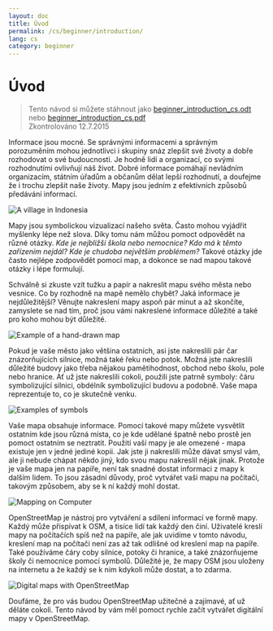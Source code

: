```yaml
---
layout: doc
title: Úvod
permalink: /cs/beginner/introduction/
lang: cs
category: beginner
---
```


Úvod
============

> Tento návod si můžete stáhnout jako [beginner_introduction_cs.odt](/files/beginner_introduction_cs.odt) nebo [beginner_introduction_cs.pdf](/files/beginner_introduction_cs.pdf)  
> Zkontrolováno 12.7.2015  

Informace jsou mocné. Se správnými informacemi a správným porozuměním mohou jednotlivci i skupiny snáz zlepšit své životy a dobře rozhodovat o své budoucnosti. Je hodně lidí a organizací, co svými rozhodnutími ovlivňují náš život. Dobré informace pomáhají nevládním organizacím, státním úřadům a občanům dělat lepší rozhodnutí, a doufejme že i trochu zlepšit naše životy. Mapy jsou jedním z efektivních způsobů předávání informací. 

![A village in Indonesia][]

Mapy jsou symbolickou vizualizací našeho světa. Často mohou vyjádřit myšlenky lépe než slova. Díky tomu nám můžou pomoct odpovědět na různé otázky. *Kde je nejbližší škola nebo nemocnice? Kdo má k těmto zařízením nejdál? Kde je chudoba největším problémem?* Takové otázky jde často nejlépe zodpovědět pomocí map, a dokonce se nad mapou takové otázky i lépe formulují. 

Schválně si zkuste vzít tužku a papír a nakreslit mapu svého města nebo vesnice. Co by rozhodně na mapě nemělo chybět? Jaká informace je nejdůležitější? Věnujte nakreslení mapy aspoň pár minut a až skončíte, zamyslete se nad tím, proč jsou vámi nakreslené informace důležité a také pro koho mohou být důležité.

![Example of a hand-drawn map][]

Pokud je vaše město jako většina ostatních, asi jste nakreslili pár čar znázorňujících silnice, možná také řeku nebo potok. Možná jste nakreslili důležité budovy jako třeba nějakou pamětihodnost, obchod nebo školu, pole nebo hranice. Ať už jste nakreslili cokoli, použili jste patrně symboly: čáru symbolizující silnici, obdélník symbolizující budovu a podobně. Vaše mapa reprezentuje to, co je skutečně venku.

![Examples of symbols][]

Vaše mapa obsahuje informace. Pomocí takové mapy můžete vysvětlit ostatním kde jsou různá místa, co je kde udělané špatně nebo prostě jen pomoct ostatním se neztratit. Použití vaší mapy je ale omezené - mapa existuje jen v jedné jediné kopii. Jak jste ji nakreslili může dávat smysl vám, ale ji nebude chápat někdo jiný, kdo svou mapu nakreslil nějak jinak. Protože je vaše mapa jen na papíře, není tak snadné dostat informaci z mapy k dalším lidem. To jsou zásadní důvody, proč vytvářet vaši mapu na počítači, takovým způsobem, aby se k ní každý mohl dostat. 

![Mapping on Computer][]

OpenStreetMap je nástroj pro vytváření a sdílení informací ve formě mapy. Každý může přispívat k OSM, a tisíce lidí tak každý den činí. Uživatelé kreslí mapy na počítačích spíš než na papíře, ale jak uvidíme v tomto návodu, kreslení map na počítači není zas až tak odlišné od kreslení map na papíře. Také používáme čáry coby silnice, potoky či hranice, a také znázorňujeme školy či nemocnice pomocí symbolů. Důležité je, že mapy OSM jsou uloženy na internetu a že každý se k nim kdykoli může dostat, a to zdarma.

![Digital maps with OpenStreetMap][]

Doufáme, že pro vás budou OpenStreetMap užitečné a zajímavé, ať už děláte cokoli. Tento návod by vám měl pomoct rychle začít vytvářet digitální mapy v OpenStreetMap.


[A village in Indonesia]: /images/beginner/village-in-indonesia.png
[Example of a hand-drawn map]: /images/beginner/hand-drawn-map.png
[Examples of symbols]: /images/beginner/examples-of-symbols.png
[Mapping on Computer]: /images/beginner/mapping-on-computer.png
[Digital maps with OpenStreetMap]: /images/beginner/digital-maps-with-osm.png